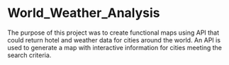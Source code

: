 # World_Weather_Analysis

The purpose of this project was to create functional maps using API that could return hotel and weather data for cities around the world. An API is used to generate a map with interactive information for cities meeting the search criteria.
